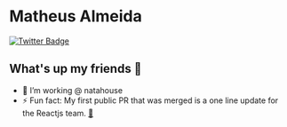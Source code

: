 # Matheus Almeida
[![Twitter Badge](https://img.shields.io/badge/-@mat_almeida-1ca0f1?style=flat-square&labelColor=1ca0f1&logo=twitter&logoColor=white&link=https://twitter.com/mat_almeida)](https://twitter.com/mat_almeida)

## What's up my friends 👋

- 🔭 I’m working @ natahouse
- ⚡ Fun fact: My first public PR that was merged is a one line update for the Reactjs team. [👀](https://github.com/reactjs/react-static-container/pull/6)

<!--
**matAlmeida/matAlmeida** is a ✨ _special_ ✨ repository because its `README.md` (this file) appears on your GitHub profile.

Here are some ideas to get you started:

- 🔭 I’m currently working on ...
- 🌱 I’m currently learning ...
- 👯 I’m looking to collaborate on ...
- 🤔 I’m looking for help with ...
- 💬 Ask me about ...
- 📫 How to reach me: ...
- 😄 Pronouns: ...
- ⚡ Fun fact: ...
-->
